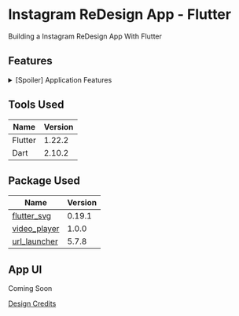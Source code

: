 # Instagram ReDesign App - Flutter

Building a Instagram ReDesign App With Flutter

## Features
<details>
    <summary>[Spoiler] Application Features</summary>
    <ul>
        <li>
            <b>1.0.0</b>
            <ul>
                <li>
                    <b>New Features</b>
                    <ul>
                        <li>Home Screen</li>
                        <li>Explorer Screen. Image shown positioned as Intagram pattern</li>
                        <li>Story Screen. Pause/play with gesture on video, Adding progress bar based on video, Send message</li>
                        <li>Activity Screen. Friend suggestion horizontal scrolling</li>
                    </ul>
                </li>
            </ul>
        </li>
    </ul>
</details>

## Tools Used

| Name | Version |
| ------ | ------ |
| Flutter | 1.22.2 |
| Dart | 2.10.2 |

## Package Used

| Name | Version |
| ------ | ------ |
| [flutter_svg](https://pub.dev/packages/flutter_svg) | 0.19.1 |
| [video_player](https://pub.dev/packages/video_player) | 1.0.0 |
| [url_launcher](https://pub.dev/packages/url_launcher) | 5.7.8 |

## App UI
Coming Soon

[Design Credits](https://dribbble.com/YUEYUEGUY)